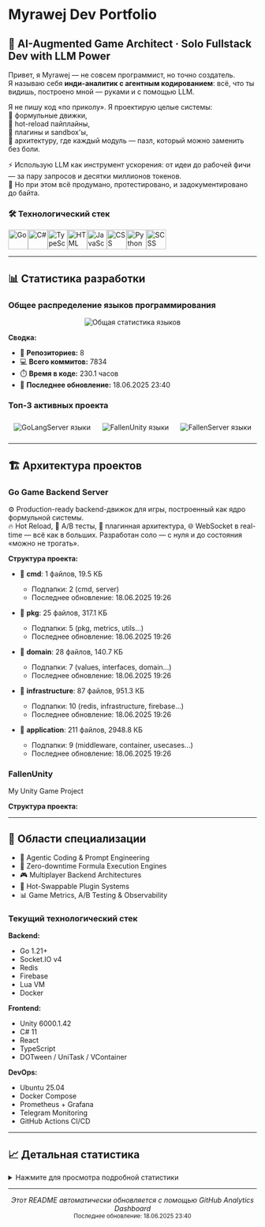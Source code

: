 # Myrawej Dev Portfolio

## 🧠 AI-Augmented Game Architect · Solo Fullstack Dev with LLM Power

Привет, я Myrawej — не совсем программист, но точно создатель.  
Я называю себя **инди-аналитик с агентным кодированием**: всё, что ты видишь, построено мной — руками и с помощью LLM.

Я не пишу код «по приколу». Я проектирую целые системы:  
🔧 формульные движки,  
🔁 hot-reload пайплайны,  
🧪 плагины и sandbox'ы,  
📐 архитектуру, где каждый модуль — пазл, который можно заменить без боли.

⚡ Использую LLM как инструмент ускорения: от идеи до рабочей фичи — за пару запросов и десятки миллионов токенов.  
🧠 Но при этом всё продумано, протестировано, и задокументировано до байта.


### 🛠️ Технологический стек

<img src="https://cdn.jsdelivr.net/gh/devicons/devicon@latest/icons/go/go-original.svg" alt="Go" width="40" height="40" title="Go"><img src="https://cdn.jsdelivr.net/gh/devicons/devicon@latest/icons/csharp/csharp-original.svg" alt="C#" width="40" height="40" title="C#"><img src="https://cdn.jsdelivr.net/gh/devicons/devicon@latest/icons/typescript/typescript-original.svg" alt="TypeScript" width="40" height="40" title="TypeScript"><img src="https://cdn.jsdelivr.net/gh/devicons/devicon@latest/icons/html5/html5-original.svg" alt="HTML" width="40" height="40" title="HTML"><img src="https://cdn.jsdelivr.net/gh/devicons/devicon@latest/icons/javascript/javascript-original.svg" alt="JavaScript" width="40" height="40" title="JavaScript"><img src="https://cdn.jsdelivr.net/gh/devicons/devicon@latest/icons/css3/css3-original.svg" alt="CSS" width="40" height="40" title="CSS"><img src="https://cdn.jsdelivr.net/gh/devicons/devicon@latest/icons/python/python-original.svg" alt="Python" width="40" height="40" title="Python"><img src="https://cdn.jsdelivr.net/gh/devicons/devicon@latest/icons/devicon/devicon-original.svg" alt="SCSS" width="40" height="40" title="SCSS">

---

## 📊 Статистика разработки

### Общее распределение языков программирования

<div align="center">
  <img src="https://quickchart.io/chart?c=%7B%22type%22%3A%20%22pie%22%2C%20%22data%22%3A%20%7B%22labels%22%3A%20%5B%22Go%22%2C%20%22C%23%22%2C%20%22TypeScript%22%2C%20%22Other%22%5D%2C%20%22datasets%22%3A%20%5B%7B%22data%22%3A%20%5B2978.0%2C%201682.8%2C%201204.7%2C%20534.3%5D%2C%20%22backgroundColor%22%3A%20%5B%22%23FF6384%22%2C%20%22%2336A2EB%22%2C%20%22%23FFCE56%22%2C%20%22%234BC0C0%22%5D%7D%5D%7D%2C%20%22options%22%3A%20%7B%22title%22%3A%20%7B%22display%22%3A%20true%2C%20%22text%22%3A%20%22%5Cu041e%5Cu0431%5Cu0449%5Cu0435%5Cu0435%20%5Cu0440%5Cu0430%5Cu0441%5Cu043f%5Cu0440%5Cu0435%5Cu0434%5Cu0435%5Cu043b%5Cu0435%5Cu043d%5Cu0438%5Cu0435%20%5Cu044f%5Cu0437%5Cu044b%5Cu043a%5Cu043e%5Cu0432%22%2C%20%22fontSize%22%3A%2016%7D%2C%20%22legend%22%3A%20%7B%22position%22%3A%20%22bottom%22%2C%20%22labels%22%3A%20%7B%22fontSize%22%3A%2012%7D%7D%2C%20%22tooltips%22%3A%20%7B%22callbacks%22%3A%20%7B%22label%22%3A%20%22function%28tooltipItem%2C%20data%29%20%7B%20const%20label%20%3D%20data.labels%5BtooltipItem.index%5D%3B%20const%20value%20%3D%20data.datasets%5B0%5D.data%5BtooltipItem.index%5D%3B%20const%20total%20%3D%20data.datasets%5B0%5D.data.reduce%28%28a%2C%20b%29%20%3D%3E%20a%20%2B%20b%2C%200%29%3B%20const%20percentage%20%3D%20Math.round%28%28value%20/%20total%29%20%2A%20100%29%3B%20return%20label%20%2B%20%5C%22%3A%20%5C%22%20%2B%20value%20%2B%20%5C%22%20%5Cu041a%5Cu0411%20%28%5C%22%20%2B%20percentage%20%2B%20%5C%22%25%29%5C%22%3B%20%7D%22%7D%7D%2C%20%22plugins%22%3A%20%7B%22datalabels%22%3A%20%7B%22formatter%22%3A%20%22%28value%2C%20context%29%20%3D%3E%20%7B%20const%20total%20%3D%20context.dataset.data.reduce%28%28a%2C%20b%29%20%3D%3E%20a%20%2B%20b%2C%200%29%3B%20const%20percentage%20%3D%20Math.round%28%28value%20/%20total%29%20%2A%20100%29%3B%20return%20percentage%20%3E%205%20%3F%20percentage%20%2B%20%5C%22%25%5C%22%20%3A%20%5C%22%5C%22%3B%20%7D%22%2C%20%22color%22%3A%20%22white%22%2C%20%22font%22%3A%20%7B%22weight%22%3A%20%22bold%22%7D%7D%7D%7D%7D&width=600&height=400&format=svg" alt="Общая статистика языков" />
</div>

**Сводка:**
- 📂 **Репозиториев:** 8
- 💻 **Всего коммитов:** 7834
- ⏱️ **Время в коде:** 230.1 часов
- 🔄 **Последнее обновление:** 18.06.2025 23:40

### Топ-3 активных проекта

<div align="center">

  <img src="https://quickchart.io/chart?c=%7B%22type%22%3A%20%22pie%22%2C%20%22data%22%3A%20%7B%22labels%22%3A%20%5B%22Go%22%2C%20%22HTML%22%2C%20%22Other%22%5D%2C%20%22datasets%22%3A%20%5B%7B%22data%22%3A%20%5B2849.8%2C%20286.1%2C%20127.8%5D%2C%20%22backgroundColor%22%3A%20%5B%22%23FF6384%22%2C%20%22%2336A2EB%22%2C%20%22%23FFCE56%22%5D%7D%5D%7D%2C%20%22options%22%3A%20%7B%22title%22%3A%20%7B%22display%22%3A%20true%2C%20%22text%22%3A%20%22GoLangServer%22%2C%20%22fontSize%22%3A%2014%7D%2C%20%22legend%22%3A%20%7B%22position%22%3A%20%22right%22%2C%20%22labels%22%3A%20%7B%22fontSize%22%3A%2010%7D%7D%2C%20%22tooltips%22%3A%20%7B%22callbacks%22%3A%20%7B%22label%22%3A%20%22function%28tooltipItem%2C%20data%29%20%7B%20const%20label%20%3D%20data.labels%5BtooltipItem.index%5D%3B%20const%20value%20%3D%20data.datasets%5B0%5D.data%5BtooltipItem.index%5D%3B%20const%20total%20%3D%20data.datasets%5B0%5D.data.reduce%28%28a%2C%20b%29%20%3D%3E%20a%20%2B%20b%2C%200%29%3B%20const%20percentage%20%3D%20Math.round%28%28value%20/%20total%29%20%2A%20100%29%3B%20return%20label%20%2B%20%5C%22%3A%20%5C%22%20%2B%20value%20%2B%20%5C%22%20%5Cu041a%5Cu0411%20%28%5C%22%20%2B%20percentage%20%2B%20%5C%22%25%29%5C%22%3B%20%7D%22%7D%7D%2C%20%22plugins%22%3A%20%7B%22datalabels%22%3A%20%7B%22formatter%22%3A%20%22%28value%2C%20context%29%20%3D%3E%20%7B%20const%20total%20%3D%20context.dataset.data.reduce%28%28a%2C%20b%29%20%3D%3E%20a%20%2B%20b%2C%200%29%3B%20const%20percentage%20%3D%20Math.round%28%28value%20/%20total%29%20%2A%20100%29%3B%20return%20percentage%20%3E%205%20%3F%20percentage%20%2B%20%5C%22%25%5C%22%20%3A%20%5C%22%5C%22%3B%20%7D%22%2C%20%22color%22%3A%20%22white%22%2C%20%22font%22%3A%20%7B%22weight%22%3A%20%22bold%22%7D%7D%7D%7D%7D&width=300&height=200&format=svg" alt="GoLangServer языки" style="margin: 10px;" />

  <img src="https://quickchart.io/chart?c=%7B%22type%22%3A%20%22pie%22%2C%20%22data%22%3A%20%7B%22labels%22%3A%20%5B%22C%23%22%2C%20%22Other%22%5D%2C%20%22datasets%22%3A%20%5B%7B%22data%22%3A%20%5B1622.1%2C%204.5%5D%2C%20%22backgroundColor%22%3A%20%5B%22%23FF6384%22%2C%20%22%2336A2EB%22%5D%7D%5D%7D%2C%20%22options%22%3A%20%7B%22title%22%3A%20%7B%22display%22%3A%20true%2C%20%22text%22%3A%20%22FallenUnity%22%2C%20%22fontSize%22%3A%2014%7D%2C%20%22legend%22%3A%20%7B%22position%22%3A%20%22right%22%2C%20%22labels%22%3A%20%7B%22fontSize%22%3A%2010%7D%7D%2C%20%22tooltips%22%3A%20%7B%22callbacks%22%3A%20%7B%22label%22%3A%20%22function%28tooltipItem%2C%20data%29%20%7B%20const%20label%20%3D%20data.labels%5BtooltipItem.index%5D%3B%20const%20value%20%3D%20data.datasets%5B0%5D.data%5BtooltipItem.index%5D%3B%20const%20total%20%3D%20data.datasets%5B0%5D.data.reduce%28%28a%2C%20b%29%20%3D%3E%20a%20%2B%20b%2C%200%29%3B%20const%20percentage%20%3D%20Math.round%28%28value%20/%20total%29%20%2A%20100%29%3B%20return%20label%20%2B%20%5C%22%3A%20%5C%22%20%2B%20value%20%2B%20%5C%22%20%5Cu041a%5Cu0411%20%28%5C%22%20%2B%20percentage%20%2B%20%5C%22%25%29%5C%22%3B%20%7D%22%7D%7D%2C%20%22plugins%22%3A%20%7B%22datalabels%22%3A%20%7B%22formatter%22%3A%20%22%28value%2C%20context%29%20%3D%3E%20%7B%20const%20total%20%3D%20context.dataset.data.reduce%28%28a%2C%20b%29%20%3D%3E%20a%20%2B%20b%2C%200%29%3B%20const%20percentage%20%3D%20Math.round%28%28value%20/%20total%29%20%2A%20100%29%3B%20return%20percentage%20%3E%205%20%3F%20percentage%20%2B%20%5C%22%25%5C%22%20%3A%20%5C%22%5C%22%3B%20%7D%22%2C%20%22color%22%3A%20%22white%22%2C%20%22font%22%3A%20%7B%22weight%22%3A%20%22bold%22%7D%7D%7D%7D%7D&width=300&height=200&format=svg" alt="FallenUnity языки" style="margin: 10px;" />

  <img src="https://quickchart.io/chart?c=%7B%22type%22%3A%20%22pie%22%2C%20%22data%22%3A%20%7B%22labels%22%3A%20%5B%22Go%22%5D%2C%20%22datasets%22%3A%20%5B%7B%22data%22%3A%20%5B78.3%5D%2C%20%22backgroundColor%22%3A%20%5B%22%23FF6384%22%5D%7D%5D%7D%2C%20%22options%22%3A%20%7B%22title%22%3A%20%7B%22display%22%3A%20true%2C%20%22text%22%3A%20%22FallenServer%22%2C%20%22fontSize%22%3A%2014%7D%2C%20%22legend%22%3A%20%7B%22position%22%3A%20%22right%22%2C%20%22labels%22%3A%20%7B%22fontSize%22%3A%2010%7D%7D%2C%20%22tooltips%22%3A%20%7B%22callbacks%22%3A%20%7B%22label%22%3A%20%22function%28tooltipItem%2C%20data%29%20%7B%20const%20label%20%3D%20data.labels%5BtooltipItem.index%5D%3B%20const%20value%20%3D%20data.datasets%5B0%5D.data%5BtooltipItem.index%5D%3B%20const%20total%20%3D%20data.datasets%5B0%5D.data.reduce%28%28a%2C%20b%29%20%3D%3E%20a%20%2B%20b%2C%200%29%3B%20const%20percentage%20%3D%20Math.round%28%28value%20/%20total%29%20%2A%20100%29%3B%20return%20label%20%2B%20%5C%22%3A%20%5C%22%20%2B%20value%20%2B%20%5C%22%20%5Cu041a%5Cu0411%20%28%5C%22%20%2B%20percentage%20%2B%20%5C%22%25%29%5C%22%3B%20%7D%22%7D%7D%2C%20%22plugins%22%3A%20%7B%22datalabels%22%3A%20%7B%22formatter%22%3A%20%22%28value%2C%20context%29%20%3D%3E%20%7B%20const%20total%20%3D%20context.dataset.data.reduce%28%28a%2C%20b%29%20%3D%3E%20a%20%2B%20b%2C%200%29%3B%20const%20percentage%20%3D%20Math.round%28%28value%20/%20total%29%20%2A%20100%29%3B%20return%20percentage%20%3E%205%20%3F%20percentage%20%2B%20%5C%22%25%5C%22%20%3A%20%5C%22%5C%22%3B%20%7D%22%2C%20%22color%22%3A%20%22white%22%2C%20%22font%22%3A%20%7B%22weight%22%3A%20%22bold%22%7D%7D%7D%7D%7D&width=300&height=200&format=svg" alt="FallenServer языки" style="margin: 10px;" />

</div>

---

## 🏗️ Архитектура проектов


### Go Game Backend Server

⚙️ Production-ready backend-движок для игры, построенный как ядро формульной системы.  
🔥 Hot Reload, 🧠 A/B тесты, 🔌 плагинная архитектура, 🌐 WebSocket в real-time — всё как в больших.
Разработан соло — с нуля и до состояния «можно не трогать».


**Структура проекта:**

- 📁 **cmd**: 1 файлов, 19.5 КБ
  - Подпапки: 2 (cmd, server)
  - Последнее обновление: 18.06.2025 19:26

- 📁 **pkg**: 25 файлов, 317.1 КБ
  - Подпапки: 5 (pkg, metrics, utils...)
  - Последнее обновление: 18.06.2025 19:26

- 📁 **domain**: 28 файлов, 140.7 КБ
  - Подпапки: 7 (values, interfaces, domain...)
  - Последнее обновление: 18.06.2025 19:26

- 📁 **infrastructure**: 87 файлов, 951.3 КБ
  - Подпапки: 10 (redis, infrastructure, firebase...)
  - Последнее обновление: 18.06.2025 19:26

- 📁 **application**: 211 файлов, 2948.8 КБ
  - Подпапки: 9 (middleware, container, usecases...)
  - Последнее обновление: 18.06.2025 19:26

### FallenUnity

My Unity Game Project

**Структура проекта:**


---

## 🎯 Области специализации

- 🧠 Agentic Coding & Prompt Engineering
- 🎯 Zero-downtime Formula Execution Engines
- 🎮 Multiplayer Backend Architectures
- 🔌 Hot-Swappable Plugin Systems
- 📊 Game Metrics, A/B Testing & Observability


### Текущий технологический стек

**Backend:**
- Go 1.21+
- Socket.IO v4
- Redis
- Firebase
- Lua VM
- Docker

**Frontend:**
- Unity 6000.1.42
- C# 11
- React
- TypeScript
- DOTween / UniTask / VContainer

**DevOps:**
- Ubuntu 25.04
- Docker Compose
- Prometheus + Grafana
- Telegram Monitoring
- GitHub Actions CI/CD


---

## 📈 Детальная статистика

<details>
<summary>Нажмите для просмотра подробной статистики</summary>

### Время разработки по проектам


**GoLangServer:**
- Общее время: 98.6 часов
- Сессий кодирования: 76
- Средняя длительность сессии: 77.8 минут
- Самая длинная сессия: 319.4 минут


**myrawej.website:**
- Общее время: 8.8 часов
- Сессий кодирования: 18
- Средняя длительность сессии: 29.4 минут
- Самая длинная сессия: 64.5 минут


**myrawej.website.cdn:**
- Общее время: 7.1 часов
- Сессий кодирования: 5
- Средняя длительность сессии: 85.7 минут
- Самая длинная сессия: 258.7 минут


**FallenUnity:**
- Общее время: 82.9 часов
- Сессий кодирования: 65
- Средняя длительность сессии: 76.5 минут
- Самая длинная сессия: 285.3 минут


**NestTsServer:**
- Общее время: 0.3 часов
- Сессий кодирования: 1
- Средняя длительность сессии: 20.0 минут
- Самая длинная сессия: 20.0 минут


**FallenServer:**
- Общее время: 31.4 часов
- Сессий кодирования: 14
- Средняя длительность сессии: 134.6 минут
- Самая длинная сессия: 462.1 минут


**NewFallen:**
- Общее время: 0.3 часов
- Сессий кодирования: 1
- Средняя длительность сессии: 20.0 минут
- Самая длинная сессия: 20.0 минут


**FallenRider:**
- Общее время: 0.7 часов
- Сессий кодирования: 1
- Средняя длительность сессии: 41.7 минут
- Самая длинная сессия: 41.7 минут


### Статистика языков (детально)

- **Go**: 46.5% (2978.0 КБ)
- **C#**: 26.3% (1682.8 КБ)
- **TypeScript**: 18.8% (1204.7 КБ)
- **HTML**: 4.5% (286.1 КБ)
- **JavaScript**: 2.3% (145.8 КБ)
- **CSS**: 0.8% (49.9 КБ)
- **Python**: 0.3% (17.8 КБ)
- **SCSS**: 0.3% (17.3 КБ)
- **Bluespec**: 0.1% (9.5 КБ)
- **ShaderLab**: 0.1% (4.5 КБ)
- **Shell**: 0.0% (2.2 КБ)
- **Batchfile**: 0.0% (1.2 КБ)


</details>

---

<div align="center">
  <i>Этот README автоматически обновляется с помощью GitHub Analytics Dashboard</i><br>
  <small>Последнее обновление: 18.06.2025 23:40</small>
</div>
